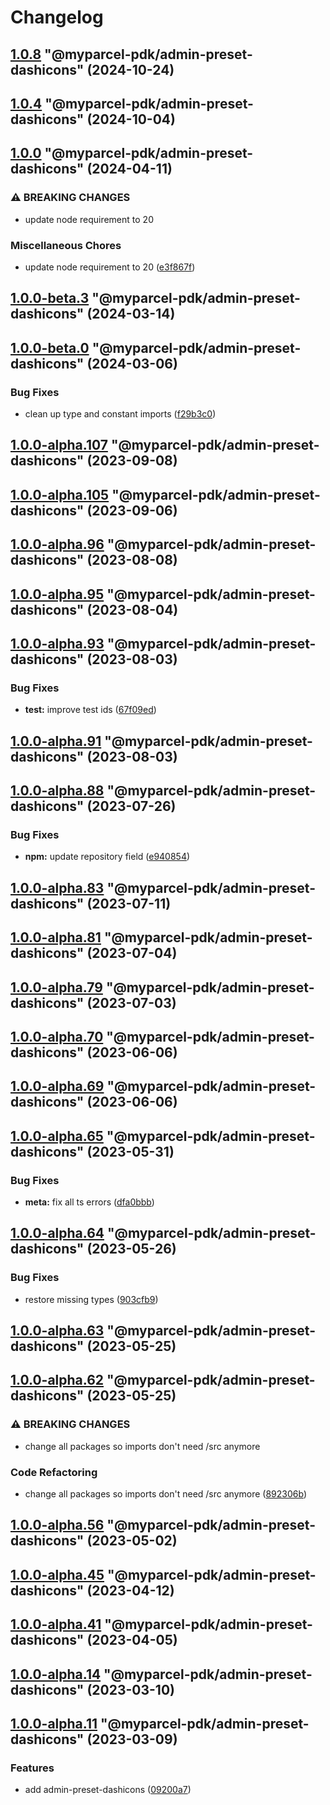 # Changelog

<!-- MONOWEAVE:BELOW -->

## [1.0.8](https://github.com/myparcelnl/js-pdk/compare/@myparcel-pdk/admin-preset-dashicons@1.0.7...@myparcel-pdk/admin-preset-dashicons@1.0.8) "@myparcel-pdk/admin-preset-dashicons" (2024-10-24)




## [1.0.4](https://github.com/myparcelnl/js-pdk/compare/@myparcel-pdk/admin-preset-dashicons@1.0.3...@myparcel-pdk/admin-preset-dashicons@1.0.4) "@myparcel-pdk/admin-preset-dashicons" (2024-10-04)




## [1.0.0](https://github.com/myparcelnl/js-pdk/compare/@myparcel-pdk/admin-preset-dashicons@1.0.0-alpha.11...@myparcel-pdk/admin-preset-dashicons@1.0.0) "@myparcel-pdk/admin-preset-dashicons" (2024-04-11)


### ⚠ BREAKING CHANGES

* update node requirement to 20

### Miscellaneous Chores

* update node requirement to 20 ([e3f867f](https://github.com/myparcelnl/js-pdk/commit/e3f867fd3e19245154748a6858dbad4b56673fa3))




## [1.0.0-beta.3](https://github.com/myparcelnl/js-pdk/compare/@myparcel-pdk/admin-preset-dashicons@1.0.0-beta.2...@myparcel-pdk/admin-preset-dashicons@1.0.0-beta.3) "@myparcel-pdk/admin-preset-dashicons" (2024-03-14)




## [1.0.0-beta.0](https://github.com/myparcelnl/js-pdk/compare/@myparcel-pdk/admin-preset-dashicons@1.0.0-alpha.11...@myparcel-pdk/admin-preset-dashicons@1.0.0-beta.0) "@myparcel-pdk/admin-preset-dashicons" (2024-03-06)


### Bug Fixes

* clean up type and constant imports ([f29b3c0](https://github.com/myparcelnl/js-pdk/commit/f29b3c077d42c45f6bc50a96177bb3e4c2037bf9))




## [1.0.0-alpha.107](https://github.com/myparcelnl/js-pdk/compare/@myparcel-pdk/admin-preset-dashicons@1.0.0-alpha.106...@myparcel-pdk/admin-preset-dashicons@1.0.0-alpha.107) "@myparcel-pdk/admin-preset-dashicons" (2023-09-08)




## [1.0.0-alpha.105](https://github.com/myparcelnl/js-pdk/compare/@myparcel-pdk/admin-preset-dashicons@1.0.0-alpha.104...@myparcel-pdk/admin-preset-dashicons@1.0.0-alpha.105) "@myparcel-pdk/admin-preset-dashicons" (2023-09-06)




## [1.0.0-alpha.96](https://github.com/myparcelnl/js-pdk/compare/@myparcel-pdk/admin-preset-dashicons@1.0.0-alpha.95...@myparcel-pdk/admin-preset-dashicons@1.0.0-alpha.96) "@myparcel-pdk/admin-preset-dashicons" (2023-08-08)




## [1.0.0-alpha.95](https://github.com/myparcelnl/js-pdk/compare/@myparcel-pdk/admin-preset-dashicons@1.0.0-alpha.94...@myparcel-pdk/admin-preset-dashicons@1.0.0-alpha.95) "@myparcel-pdk/admin-preset-dashicons" (2023-08-04)




## [1.0.0-alpha.93](https://github.com/myparcelnl/js-pdk/compare/@myparcel-pdk/admin-preset-dashicons@1.0.0-alpha.92...@myparcel-pdk/admin-preset-dashicons@1.0.0-alpha.93) "@myparcel-pdk/admin-preset-dashicons" (2023-08-03)


### Bug Fixes

* **test:** improve test ids ([67f09ed](https://github.com/myparcelnl/js-pdk/commit/67f09ed1ffe051beffb34c3eac1bd1907fee535d))




## [1.0.0-alpha.91](https://github.com/myparcelnl/js-pdk/compare/@myparcel-pdk/admin-preset-dashicons@1.0.0-alpha.90...@myparcel-pdk/admin-preset-dashicons@1.0.0-alpha.91) "@myparcel-pdk/admin-preset-dashicons" (2023-08-03)




## [1.0.0-alpha.88](https://github.com/myparcelnl/js-pdk/compare/@myparcel-pdk/admin-preset-dashicons@1.0.0-alpha.87...@myparcel-pdk/admin-preset-dashicons@1.0.0-alpha.88) "@myparcel-pdk/admin-preset-dashicons" (2023-07-26)


### Bug Fixes

* **npm:** update repository field ([e940854](https://github.com/myparcelnl/js-pdk/commit/e940854ba1d99c0fcdada8b66f88a7c7e6060272))




## [1.0.0-alpha.83](https://github/myparcelnl/js-pdk/compare/@myparcel-pdk/admin-preset-dashicons@1.0.0-alpha.82...@myparcel-pdk/admin-preset-dashicons@1.0.0-alpha.83) "@myparcel-pdk/admin-preset-dashicons" (2023-07-11)




## [1.0.0-alpha.81](https://github/myparcelnl/js-pdk/compare/@myparcel-pdk/admin-preset-dashicons@1.0.0-alpha.80...@myparcel-pdk/admin-preset-dashicons@1.0.0-alpha.81) "@myparcel-pdk/admin-preset-dashicons" (2023-07-04)




## [1.0.0-alpha.79](https://github/myparcelnl/js-pdk/compare/@myparcel-pdk/admin-preset-dashicons@1.0.0-alpha.78...@myparcel-pdk/admin-preset-dashicons@1.0.0-alpha.79) "@myparcel-pdk/admin-preset-dashicons" (2023-07-03)




## [1.0.0-alpha.70](https://github/myparcelnl/js-pdk/compare/@myparcel-pdk/admin-preset-dashicons@1.0.0-alpha.69...@myparcel-pdk/admin-preset-dashicons@1.0.0-alpha.70) "@myparcel-pdk/admin-preset-dashicons" (2023-06-06)




## [1.0.0-alpha.69](https://github/myparcelnl/js-pdk/compare/@myparcel-pdk/admin-preset-dashicons@1.0.0-alpha.68...@myparcel-pdk/admin-preset-dashicons@1.0.0-alpha.69) "@myparcel-pdk/admin-preset-dashicons" (2023-06-06)




## [1.0.0-alpha.65](https://github/myparcelnl/js-pdk/compare/@myparcel-pdk/admin-preset-dashicons@1.0.0-alpha.64...@myparcel-pdk/admin-preset-dashicons@1.0.0-alpha.65) "@myparcel-pdk/admin-preset-dashicons" (2023-05-31)


### Bug Fixes

* **meta:** fix all ts errors ([dfa0bbb](https://github/myparcelnl/js-pdk/commit/dfa0bbb308c4863ce0fb4c9a0d55f2b5fa8fdb6c))




## [1.0.0-alpha.64](https://github/myparcelnl/js-pdk/compare/@myparcel-pdk/admin-preset-dashicons@1.0.0-alpha.63...@myparcel-pdk/admin-preset-dashicons@1.0.0-alpha.64) "@myparcel-pdk/admin-preset-dashicons" (2023-05-26)


### Bug Fixes

* restore missing types ([903cfb9](https://github/myparcelnl/js-pdk/commit/903cfb95f161bb5b49fbb91c4f96a7e44c524db8))




## [1.0.0-alpha.63](https://github/myparcelnl/js-pdk/compare/@myparcel-pdk/admin-preset-dashicons@1.0.0-alpha.62...@myparcel-pdk/admin-preset-dashicons@1.0.0-alpha.63) "@myparcel-pdk/admin-preset-dashicons" (2023-05-25)




## [1.0.0-alpha.62](https://github/myparcelnl/js-pdk/compare/@myparcel-pdk/admin-preset-dashicons@1.0.0-alpha.61...@myparcel-pdk/admin-preset-dashicons@1.0.0-alpha.62) "@myparcel-pdk/admin-preset-dashicons" (2023-05-25)


### ⚠ BREAKING CHANGES

* change all packages so imports don't need /src anymore

### Code Refactoring

* change all packages so imports don't need /src anymore ([892306b](https://github/myparcelnl/js-pdk/commit/892306bd3307fe8d5d011bbf6eb7654f7365347a))




## [1.0.0-alpha.56](https://github/myparcelnl/js-pdk/compare/@myparcel-pdk/admin-preset-dashicons@1.0.0-alpha.55...@myparcel-pdk/admin-preset-dashicons@1.0.0-alpha.56) "@myparcel-pdk/admin-preset-dashicons" (2023-05-02)




## [1.0.0-alpha.45](https://github/myparcelnl/js-pdk/compare/@myparcel-pdk/admin-preset-dashicons@1.0.0-alpha.44...@myparcel-pdk/admin-preset-dashicons@1.0.0-alpha.45) "@myparcel-pdk/admin-preset-dashicons" (2023-04-12)




## [1.0.0-alpha.41](https://github/myparcelnl/js-pdk/compare/@myparcel-pdk/admin-preset-dashicons@1.0.0-alpha.40...@myparcel-pdk/admin-preset-dashicons@1.0.0-alpha.41) "@myparcel-pdk/admin-preset-dashicons" (2023-04-05)




## [1.0.0-alpha.14](https://github/myparcelnl/js-pdk/compare/@myparcel-pdk/admin-preset-dashicons@1.0.0-alpha.13...@myparcel-pdk/admin-preset-dashicons@1.0.0-alpha.14) "@myparcel-pdk/admin-preset-dashicons" (2023-03-10)




## [1.0.0-alpha.11](https://github/myparcelnl/js-pdk/compare/@myparcel-pdk/admin-preset-dashicons@1.0.0-alpha.10...@myparcel-pdk/admin-preset-dashicons@1.0.0-alpha.11) "@myparcel-pdk/admin-preset-dashicons" (2023-03-09)


### Features

* add admin-preset-dashicons ([09200a7](https://github/myparcelnl/js-pdk/commit/09200a7fc30b18a645a8c2bec3ecd529c7e40cc9))


